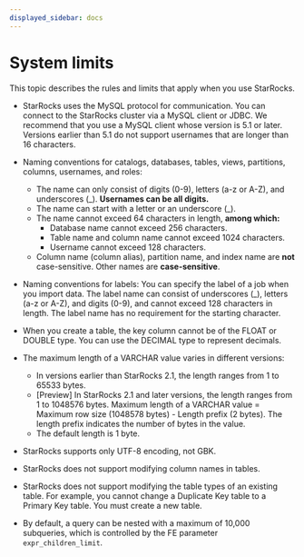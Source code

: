 ```yaml
---
displayed_sidebar: docs
---
```


# System limits

This topic describes the rules and limits that apply when you use StarRocks.

- StarRocks uses the MySQL protocol for communication. You can connect to the StarRocks cluster via a MySQL client or JDBC. We recommend that you use a MySQL client whose version is 5.1 or later. Versions earlier than 5.1 do not support usernames that are longer than 16 characters.

- Naming conventions for catalogs, databases, tables, views, partitions, columns, usernames, and roles:

  - The name can only consist of digits (0-9), letters (a-z or A-Z), and underscores (\_). **Usernames can be all digits.**
  - The name can start with a letter or an underscore (\_).
  - The name cannot exceed 64 characters in length, **among which:**
    - Database name cannot exceed 256 characters.
    - Table name and column name cannot exceed 1024 characters.
    - Username cannot exceed 128 characters.
  - Column name (column alias), partition name, and index name are **not** case-sensitive. Other names are **case-sensitive**.

- Naming conventions for labels:
  You can specify the label of a job when you import data. The label name can consist of underscores (\_), letters (a-z or A-Z), and digits (0-9), and cannot exceed 128 characters in length. The label name has no requirement for the starting character.

- When you create a table, the key column cannot be of the FLOAT or DOUBLE type. You can use the DECIMAL type to represent decimals.

- The maximum length of a VARCHAR value varies in different versions:

  - In versions earlier than StarRocks 2.1, the length ranges from 1 to 65533 bytes.
  - [Preview] In StarRocks 2.1 and later versions, the length ranges from 1 to 1048576 bytes. Maximum length of a VARCHAR value = Maximum row size (1048578 bytes) - Length prefix (2 bytes). The length prefix indicates the number of bytes in the value.
  - The default length is 1 byte.

- StarRocks supports only UTF-8 encoding, not GBK.

- StarRocks does not support modifying column names in tables.

- StarRocks does not support modifying the table types of an existing table. For example, you cannot change a Duplicate Key table to a Primary Key table. You must create a new table.

- By default, a query can be nested with a maximum of 10,000 subqueries, which is controlled by the FE parameter `expr_children_limit`.
